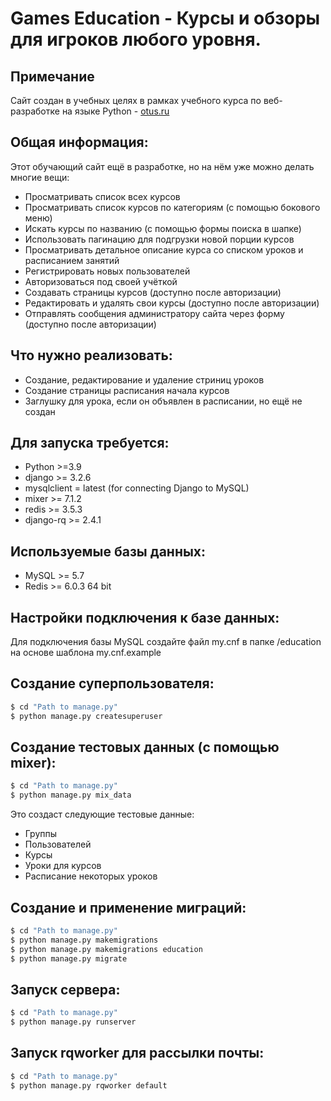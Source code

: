 #  Games Education - Курсы и обзоры для игроков любого уровня.

## Примечание
Сайт создан в учебных целях в рамках учебного курса по веб-разработке на языке Python - [otus.ru](https://otus.ru)

## Общая информация:
Этот обучающий сайт ещё в разработке, но на нём уже можно делать многие вещи:
* Просматривать список всех курсов
* Просматривать список курсов по категориям (с помощью бокового меню)  
* Искать курсы по названию (с помощью формы поиска в шапке)  
* Использовать пагинацию для подгрузки новой порции курсов
* Просматривать детальное описание курса со списком уроков и расписанием занятий
* Регистрировать новых пользователей  
* Авторизоваться под своей учёткой  
* Создавать страницы курсов (доступно после авторизации)
* Редактировать и удалять свои курсы (доступно после авторизации)
* Отправлять сообщения администратору сайта через форму (доступно после авторизации)

## Что нужно реализовать:
* Создание, редактирование и удаление стриниц уроков
* Создание страницы расписания начала курсов
* Заглушку для урока, если он объявлен в расписании, но ещё не создан

## Для запуска требуется:
* Python >=3.9
* django >= 3.2.6
* mysqlclient = latest (for connecting Django to MySQL)
* mixer >= 7.1.2
* redis >= 3.5.3
* django-rq >= 2.4.1


## Используемые базы данных:
* MySQL >= 5.7
* Redis >= 6.0.3 64 bit


## Настройки подключения к базе данных:
Для подключения базы MySQL создайте файл my.cnf в папке /education на основе шаблона my.cnf.example

## Создание суперпользователя:
```bash
$ cd "Path to manage.py"
$ python manage.py createsuperuser
```

## Создание тестовых данных (с помощью mixer):
```bash
$ cd "Path to manage.py"
$ python manage.py mix_data
```

Это создаст следующие тестовые данные:
* Группы
* Пользователей
* Курсы
* Уроки для курсов
* Расписание некоторых уроков
 
## Создание и применение миграций:
```bash
$ cd "Path to manage.py"
$ python manage.py makemigrations
$ python manage.py makemigrations education
$ python manage.py migrate
```

## Запуск сервера:
```bash
$ cd "Path to manage.py"
$ python manage.py runserver
```

## Запуск rqworker для рассылки почты:
```bash
$ cd "Path to manage.py"
$ python manage.py rqworker default
```
